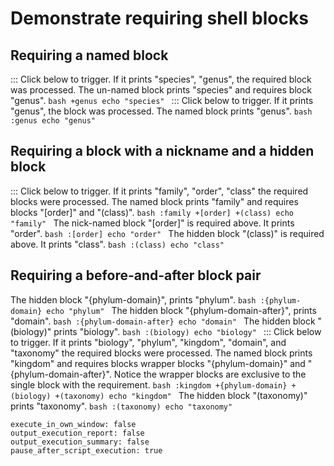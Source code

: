 # Demonstrate requiring shell blocks
## Requiring a named block
::: Click below to trigger. If it prints "species", "genus", the required block was processed.
The un-named block prints "species" and requires block "genus".
    ```bash +genus
    echo "species"
    ```
::: Click below to trigger. If it prints "genus", the block was processed.
The named block prints "genus".
    ```bash :genus
    echo "genus"
    ```

## Requiring a block with a nickname and a hidden block
::: Click below to trigger. If it prints "family", "order", "class" the required blocks were processed.
The named block prints "family" and requires blocks "[order]" and "(class)".
    ```bash :family +[order] +(class)
    echo "family"
    ```
The nick-named block "[order]" is required above. It prints "order".
    ```bash :[order]
    echo "order"
    ```
The hidden block "(class)" is required above. It prints "class".
    ```bash :(class)
    echo "class"
    ```

## Requiring a before-and-after block pair
The hidden block "{phylum-domain}", prints "phylum".
    ```bash :{phylum-domain}
    echo "phylum"
    ```
The hidden block "{phylum-domain-after}", prints "domain".
    ```bash :{phylum-domain-after}
    echo "domain"
    ```
The hidden block "(biology)" prints "biology".
    ```bash :(biology)
    echo "biology"
    ```
::: Click below to trigger. If it prints "biology", "phylum", "kingdom", "domain", and "taxonomy" the required blocks were processed.
The named block prints "kingdom" and requires blocks wrapper blocks "{phylum-domain}" and "{phylum-domain-after}".
Notice the wrapper blocks are exclusive to the single block with the requirement.
    ```bash :kingdom +{phylum-domain} +(biology) +(taxonomy)
    echo "kingdom"
    ```
The hidden block "(taxonomy)" prints "taxonomy".
    ```bash :(taxonomy)
    echo "taxonomy"
    ```

```opts :(document_options)
execute_in_own_window: false
output_execution_report: false
output_execution_summary: false
pause_after_script_execution: true
```
